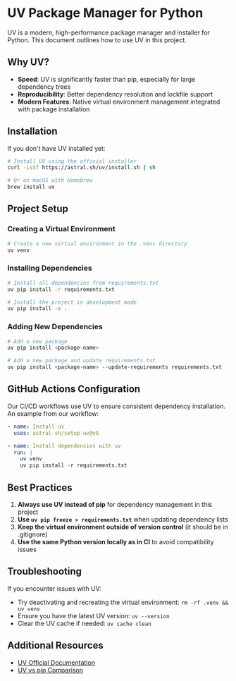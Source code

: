 # UV Package Manager for Python

UV is a modern, high-performance package manager and installer for Python. This document outlines how to use UV in this project.

## Why UV?

- **Speed**: UV is significantly faster than pip, especially for large dependency trees
- **Reproducibility**: Better dependency resolution and lockfile support
- **Modern Features**: Native virtual environment management integrated with package installation

## Installation

If you don't have UV installed yet:

```bash
# Install UV using the official installer
curl -LsSf https://astral.sh/uv/install.sh | sh

# Or on macOS with Homebrew
brew install uv
```

## Project Setup

### Creating a Virtual Environment

```bash
# Create a new virtual environment in the .venv directory
uv venv
```

### Installing Dependencies

```bash
# Install all dependencies from requirements.txt
uv pip install -r requirements.txt

# Install the project in development mode
uv pip install -e .
```

### Adding New Dependencies

```bash
# Add a new package
uv pip install <package-name>

# Add a new package and update requirements.txt
uv pip install <package-name> --update-requirements requirements.txt
```

## GitHub Actions Configuration

Our CI/CD workflows use UV to ensure consistent dependency installation. An example from our workflow:

```yaml
- name: Install uv
  uses: astral-sh/setup-uv@v5

- name: Install dependencies with uv
  run: |
    uv venv
    uv pip install -r requirements.txt
```

## Best Practices

1. **Always use UV instead of pip** for dependency management in this project
2. **Use `uv pip freeze > requirements.txt`** when updating dependency lists
3. **Keep the virtual environment outside of version control** (it should be in .gitignore)
4. **Use the same Python version locally as in CI** to avoid compatibility issues

## Troubleshooting

If you encounter issues with UV:

- Try deactivating and recreating the virtual environment: `rm -rf .venv && uv venv`
- Ensure you have the latest UV version: `uv --version`
- Clear the UV cache if needed: `uv cache clean`

## Additional Resources

- [UV Official Documentation](https://github.com/astral-sh/uv)
- [UV vs pip Comparison](https://astral.sh/blog/uv) 